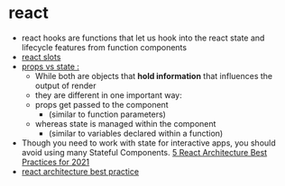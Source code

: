 # react

- react hooks are functions that let us hook into the react state and lifecycle features from function components
- [react slots](https://daveceddia.com/pluggable-slots-in-react-components/)
- [props vs state :](https://reactjs.org/docs/faq-state.html#what-is-the-difference-between-state-and-props)
     - While both are objects that **hold information** that influences the output of render
     - they are different in one important way:
     - props get passed to the component
          - (similar to function parameters)
     - whereas state is managed within the component
          - (similar to variables declared within a function)
- Though you need to work with state for interactive apps, you should avoid using many Stateful Components.
  [5 React Architecture Best Practices for 2021](https://www.sitepoint.com/indexeddb-store-unlimited-data/)
- [react architecture best practice](https://www.simform.com/react-architecture-best-practices/)
